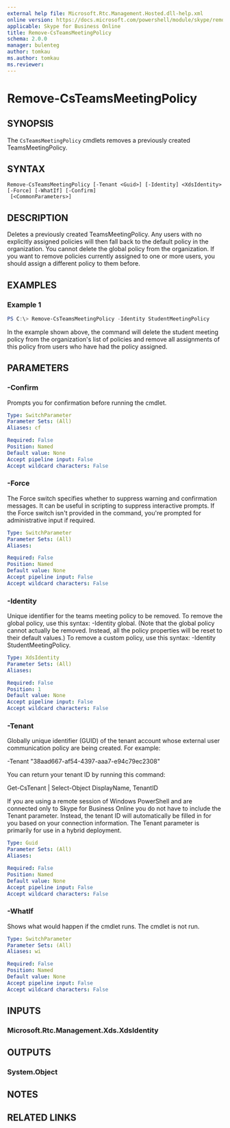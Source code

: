 ```yaml
---
external help file: Microsoft.Rtc.Management.Hosted.dll-help.xml 
online version: https://docs.microsoft.com/powershell/module/skype/remove-csteamsmeetingpolicy
applicable: Skype for Business Online
title: Remove-CsTeamsMeetingPolicy
schema: 2.0.0
manager: bulenteg
author: tomkau
ms.author: tomkau
ms.reviewer:
---
```


# Remove-CsTeamsMeetingPolicy

## SYNOPSIS
The `CsTeamsMeetingPolicy` cmdlets removes a previously created TeamsMeetingPolicy.

## SYNTAX

```
Remove-CsTeamsMeetingPolicy [-Tenant <Guid>] [-Identity] <XdsIdentity> [-Force] [-WhatIf] [-Confirm]
 [<CommonParameters>]
```

## DESCRIPTION
Deletes a previously created TeamsMeetingPolicy. Any users with no explicitly assigned policies will then fall back to the default policy in the organization. You cannot delete the global policy from the organization. If you want to remove policies currently assigned to one or more users, you should assign a different policy to them before.

## EXAMPLES

### Example 1
```powershell
PS C:\> Remove-CsTeamsMeetingPolicy -Identity StudentMeetingPolicy
```

In the example shown above, the command will delete the student meeting policy from the organization's list of policies and remove all assignments of this policy from users who have had the policy assigned.

## PARAMETERS

### -Confirm
Prompts you for confirmation before running the cmdlet.

```yaml
Type: SwitchParameter
Parameter Sets: (All)
Aliases: cf

Required: False
Position: Named
Default value: None
Accept pipeline input: False
Accept wildcard characters: False
```

### -Force
The Force switch specifies whether to suppress warning and confirmation messages. It can be useful in scripting to suppress interactive prompts. If the Force switch isn't provided in the command, you're prompted for administrative input if required.

```yaml
Type: SwitchParameter
Parameter Sets: (All)
Aliases:

Required: False
Position: Named
Default value: None
Accept pipeline input: False
Accept wildcard characters: False
```

### -Identity
Unique identifier for the teams meeting policy to be removed. To remove the global policy, use this syntax: -Identity global. (Note that the global policy cannot actually be removed. Instead, all the policy properties will be reset to their default values.) To remove a custom policy, use this syntax: -Identity StudentMeetingPolicy.

```yaml
Type: XdsIdentity
Parameter Sets: (All)
Aliases:

Required: False
Position: 1
Default value: None
Accept pipeline input: False
Accept wildcard characters: False
```

### -Tenant
Globally unique identifier (GUID) of the tenant account whose external user communication policy are being created. For example:

-Tenant "38aad667-af54-4397-aaa7-e94c79ec2308"

You can return your tenant ID by running this command:

Get-CsTenant | Select-Object DisplayName, TenantID

If you are using a remote session of Windows PowerShell and are connected only to Skype for Business Online you do not have to include the Tenant parameter. Instead, the tenant ID will automatically be filled in for you based on your connection information. The Tenant parameter is primarily for use in a hybrid deployment.

```yaml
Type: Guid
Parameter Sets: (All)
Aliases:

Required: False
Position: Named
Default value: None
Accept pipeline input: False
Accept wildcard characters: False
```

### -WhatIf
Shows what would happen if the cmdlet runs.
The cmdlet is not run.

```yaml
Type: SwitchParameter
Parameter Sets: (All)
Aliases: wi

Required: False
Position: Named
Default value: None
Accept pipeline input: False
Accept wildcard characters: False
```

## INPUTS

### Microsoft.Rtc.Management.Xds.XdsIdentity


## OUTPUTS

### System.Object

## NOTES

## RELATED LINKS

